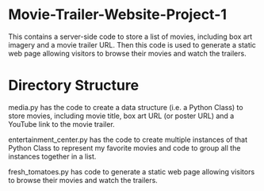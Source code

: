 # Movie-Trailer-Website-Project-1
This contains a server-side code to store a list of movies, including box art imagery and a movie trailer URL. Then this code is used to generate a static web page allowing visitors to browse their movies and watch the trailers.

# Directory Structure
media.py has the code to create a data structure (i.e. a Python Class) to store movies, including movie title, box art URL (or poster    URL) and a YouTube link to the movie trailer.

entertainment_center.py has the code to create multiple instances of that Python Class to represent my favorite movies and code to group all the instances together in a list.

fresh_tomatoes.py has code to generate a static web page allowing visitors to browse their movies and watch the trailers.

